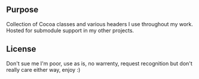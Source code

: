 ## Purpose
Collection of Cocoa classes and various headers I use throughout my work. Hosted for submodule support in my other projects.

## License
Don't sue me I'm poor, use as is, no warrenty, request recognition but don't really care either way, enjoy :)
